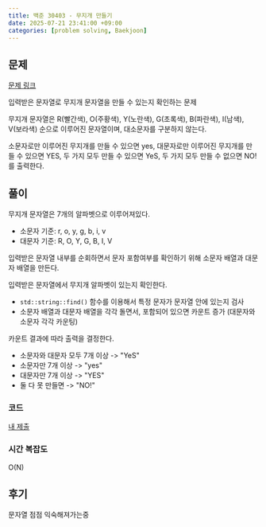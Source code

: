 ```yaml
---
title: 백준 30403 - 무지개 만들기
date: 2025-07-21 23:41:00 +09:00
categories: [problem solving, Baekjoon]
---
```

## 문제
[문제 링크](https://www.acmicpc.net/problem/30403)

입력받은 문자열로 무지개 문자열을 만들 수 있는지 확인하는 문제  

무지개 문자열은 R(빨간색), O(주황색), Y(노란색), G(초록색), B(파란색), I(남색), V(보라색) 순으로 이루어진 문자열이며, 대소문자를 구분하지 않는다.

소문자로만 이루어진 무지개를 만들 수 있으면 yes, 대문자로만 이루어진 무지개를 만들 수 있으면 YES, 두 가지 모두 만들 수 있으면 YeS, 두 가지 모두 만들 수 없으면 NO!를 출력한다.

## 풀이
무지개 문자열은 7개의 알파벳으로 이루어져있다.
- 소문자 기준: r, o, y, g, b, i, v
- 대문자 기준: R, O, Y, G, B, I, V  

입력받은 문자열 내부를 순회하면서 문자 포함여부를 확인하기 위해 소문자 배열과 대문자 배열을 만든다.

입력받은 문자열에서 무지개 알파벳이 있는지 확인한다.
- `std::string::find()` 함수를 이용해서 특정 문자가 문자열 안에 있는지 검사
- 소문자 배열과 대문자 배열을 각각 돌면서, 포함되어 있으면 카운트 증가 (대문자와 소문자 각각 카운팅)

카운트 결과에 따라 출력을 결정한다.
- 소문자와 대문자 모두 7개 이상 -> "YeS"
- 소문자만 7개 이상 -> "yes"
- 대문자만 7개 이상 -> "YES"
- 둘 다 못 만들면 -> "NO!"

### 코드
[내 제출](https://boj.kr/5bd31320e3a14774900c0ff7da5bce3b)

### 시간 복잡도
O(N)

## 후기
문자열 점점 익숙해져가는중
